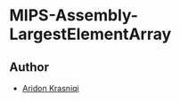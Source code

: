 # MIPS-Assembly-LargestElementArray



## Author
- [Aridon Krasniqi](https://github.com/aridonkrasniqii)
